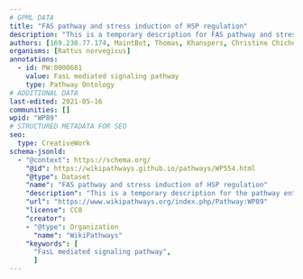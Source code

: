```yaml
---
# GPML DATA
title: "FAS pathway and stress induction of HSP regulation"
description: "This is a temporary description for FAS pathway and stress induction of HSP regulation"
authors: [169.230.77.174, MaintBot, Thomas, Khanspers, Christine Chichester, L Dupuis, Eweitz]
organisms: [Rattus norvegicus]
annotations:
  - id: PW:0000681
    value: FasL mediated signaling pathway
    type: Pathway Ontology
# ADDITIONAL DATA
last-edited: 2021-05-16
communities: []
wpid: "WP89"
# STRUCTURED METADATA FOR SEO
seo:
  type: CreativeWork
schema-jsonld:
  - "@context": https://schema.org/
    "@id": https://wikipathways.github.io/pathways/WP554.html
    "@type": Dataset
    "name": "FAS pathway and stress induction of HSP regulation"
    "description": "This is a temporary description for the pathway entitled: FAS pathway and stress induction of HSP regulation"
    "url": "https://www.wikipathways.org/index.php/Pathway:WP89"
    "license": CC0
    "creator":
    - "@type": Organization
      "name": "WikiPathways"
    "keywords": [
      "FasL mediated signaling pathway",
      ]
---
```

